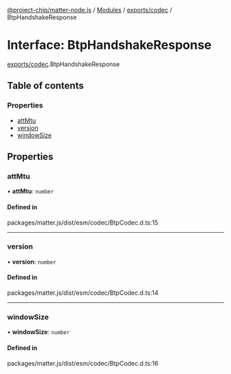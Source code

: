 [@project-chip/matter-node.js](../README.md) / [Modules](../modules.md) / [exports/codec](../modules/exports_codec.md) / BtpHandshakeResponse

# Interface: BtpHandshakeResponse

[exports/codec](../modules/exports_codec.md).BtpHandshakeResponse

## Table of contents

### Properties

- [attMtu](exports_codec.BtpHandshakeResponse.md#attmtu)
- [version](exports_codec.BtpHandshakeResponse.md#version)
- [windowSize](exports_codec.BtpHandshakeResponse.md#windowsize)

## Properties

### attMtu

• **attMtu**: `number`

#### Defined in

packages/matter.js/dist/esm/codec/BtpCodec.d.ts:15

___

### version

• **version**: `number`

#### Defined in

packages/matter.js/dist/esm/codec/BtpCodec.d.ts:14

___

### windowSize

• **windowSize**: `number`

#### Defined in

packages/matter.js/dist/esm/codec/BtpCodec.d.ts:16
